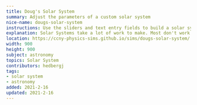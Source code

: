 ```yaml
---
title: Doug's Solar System
summary: Adjust the parameters of a custom solar system
nice-name: dougs-solar-system
instructions: Use the sliders and text entry fields to build a solar system. You can adjust the mass, both components of the planet (or moon's) velocity, and its distance from the center point. Press "Run" to see it progress in time. Use the preset drop down to select some interesting examples.
explanation: Solar Systems take a lot of work to make. Most don't work out in the end. Play around and try to make one that lasts for, say a few billion years.
location: https://ccny-physics-sims.github.io/sims/dougs-solar-system/
width: 900
height: 900
subject: astronomy
topics: Solar System
contributors: hedbergj
tags:
- solar system
- astronomy
added: 2021-2-16
updated: 2021-2-16
---
```

